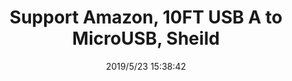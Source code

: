﻿---
layout: post 
title: Support Amazon, 10FT USB A to MicroUSB, Sheild
tags: T10 U30
categories: wire-harness
overview: 
part_number: 621-215-212
thumb_img: 
small_img: 
date: 2019/5/23 15:38:42
---



